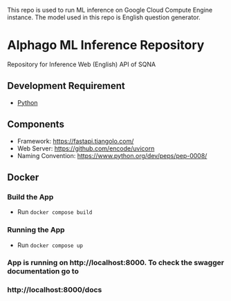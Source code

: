 This repo is used to run ML inference on Google Cloud Compute Engine instance.
The model used in this repo is English question generator.

# Alphago ML Inference Repository 

Repository for Inference Web (English) API of SQNA

## Development Requirement

- [Python](https://www.python.org)

## Components

- Framework: https://fastapi.tiangolo.com/
- Web Server: https://github.com/encode/uvicorn
- Naming Convention: https://www.python.org/dev/peps/pep-0008/

## Docker

### Build the App

- Run `docker compose build`

### Running the App

- Run `docker compose up`

### App is running on http://localhost:8000. To check the swagger documentation go to 
### http://localhost:8000/docs
